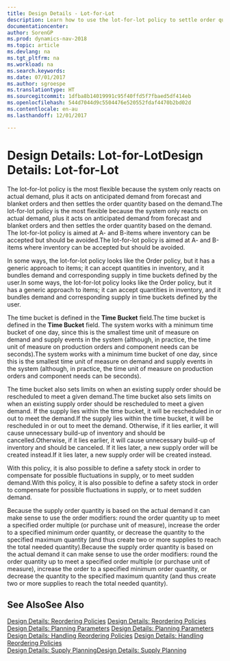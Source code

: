 ```yaml
---
title: Design Details - Lot-for-Lot
description: Learn how to use the lot-for-lot policy to settle order quantity based on demand.
documentationcenter: 
author: SorenGP
ms.prod: dynamics-nav-2018
ms.topic: article
ms.devlang: na
ms.tgt_pltfrm: na
ms.workload: na
ms.search.keywords: 
ms.date: 07/01/2017
ms.author: sgroespe
ms.translationtype: HT
ms.sourcegitcommit: 1dfba8b14019991c95f40ffd5f7fbaed5df414eb
ms.openlocfilehash: 544d7044d9c5504476e520552fdaf4470b2bd02d
ms.contentlocale: en-au
ms.lasthandoff: 12/01/2017

---
```

# <a name="design-details-lot-for-lot"></a><span data-ttu-id="f8102-103">Design Details: Lot-for-Lot</span><span class="sxs-lookup"><span data-stu-id="f8102-103">Design Details: Lot-for-Lot</span></span>
<span data-ttu-id="f8102-104">The lot-for-lot policy is the most flexible because the system only reacts on actual demand, plus it acts on anticipated demand from forecast and blanket orders and then settles the order quantity based on the demand.</span><span class="sxs-lookup"><span data-stu-id="f8102-104">The lot-for-lot policy is the most flexible because the system only reacts on actual demand, plus it acts on anticipated demand from forecast and blanket orders and then settles the order quantity based on the demand.</span></span> <span data-ttu-id="f8102-105">The lot-for-lot policy is aimed at A- and B-items where inventory can be accepted but should be avoided.</span><span class="sxs-lookup"><span data-stu-id="f8102-105">The lot-for-lot policy is aimed at A- and B-items where inventory can be accepted but should be avoided.</span></span>  
  
<span data-ttu-id="f8102-106">In some ways, the lot-for-lot policy looks like the Order policy, but it has a generic approach to items; it can accept quantities in inventory, and it bundles demand and corresponding supply in time buckets defined by the user.</span><span class="sxs-lookup"><span data-stu-id="f8102-106">In some ways, the lot-for-lot policy looks like the Order policy, but it has a generic approach to items; it can accept quantities in inventory, and it bundles demand and corresponding supply in time buckets defined by the user.</span></span>  
  
<span data-ttu-id="f8102-107">The time bucket is defined in the **Time Bucket** field.</span><span class="sxs-lookup"><span data-stu-id="f8102-107">The time bucket is defined in the **Time Bucket** field.</span></span> <span data-ttu-id="f8102-108">The system works with a minimum time bucket of one day, since this is the smallest time unit of measure on demand and supply events in the system (although, in practice, the time unit of measure on production orders and component needs can be seconds).</span><span class="sxs-lookup"><span data-stu-id="f8102-108">The system works with a minimum time bucket of one day, since this is the smallest time unit of measure on demand and supply events in the system (although, in practice, the time unit of measure on production orders and component needs can be seconds).</span></span>  
  
<span data-ttu-id="f8102-109">The time bucket also sets limits on when an existing supply order should be rescheduled to meet a given demand.</span><span class="sxs-lookup"><span data-stu-id="f8102-109">The time bucket also sets limits on when an existing supply order should be rescheduled to meet a given demand.</span></span> <span data-ttu-id="f8102-110">If the supply lies within the time bucket, it will be rescheduled in or out to meet the demand.</span><span class="sxs-lookup"><span data-stu-id="f8102-110">If the supply lies within the time bucket, it will be rescheduled in or out to meet the demand.</span></span> <span data-ttu-id="f8102-111">Otherwise, if it lies earlier, it will cause unnecessary build-up of inventory and should be cancelled.</span><span class="sxs-lookup"><span data-stu-id="f8102-111">Otherwise, if it lies earlier, it will cause unnecessary build-up of inventory and should be canceled.</span></span> <span data-ttu-id="f8102-112">If it lies later, a new supply order will be created instead.</span><span class="sxs-lookup"><span data-stu-id="f8102-112">If it lies later, a new supply order will be created instead.</span></span>  
  
<span data-ttu-id="f8102-113">With this policy, it is also possible to define a safety stock in order to compensate for possible fluctuations in supply, or to meet sudden demand.</span><span class="sxs-lookup"><span data-stu-id="f8102-113">With this policy, it is also possible to define a safety stock in order to compensate for possible fluctuations in supply, or to meet sudden demand.</span></span>  
  
<span data-ttu-id="f8102-114">Because the supply order quantity is based on the actual demand it can make sense to use the order modifiers: round the order quantity up to meet a specified order multiple (or purchase unit of measure), increase the order to a specified minimum order quantity, or decrease the quantity to the specified maximum quantity (and thus create two or more supplies to reach the total needed quantity).</span><span class="sxs-lookup"><span data-stu-id="f8102-114">Because the supply order quantity is based on the actual demand it can make sense to use the order modifiers: round the order quantity up to meet a specified order multiple (or purchase unit of measure), increase the order to a specified minimum order quantity, or decrease the quantity to the specified maximum quantity (and thus create two or more supplies to reach the total needed quantity).</span></span>  
  
## <a name="see-also"></a><span data-ttu-id="f8102-115">See Also</span><span class="sxs-lookup"><span data-stu-id="f8102-115">See Also</span></span>  
<span data-ttu-id="f8102-116">[Design Details: Reordering Policies](design-details-reordering-policies.md) </span><span class="sxs-lookup"><span data-stu-id="f8102-116">[Design Details: Reordering Policies](design-details-reordering-policies.md) </span></span>  
<span data-ttu-id="f8102-117">[Design Details: Planning Parameters](design-details-planning-parameters.md) </span><span class="sxs-lookup"><span data-stu-id="f8102-117">[Design Details: Planning Parameters](design-details-planning-parameters.md) </span></span>  
<span data-ttu-id="f8102-118">[Design Details: Handling Reordering Policies](design-details-handling-reordering-policies.md) </span><span class="sxs-lookup"><span data-stu-id="f8102-118">[Design Details: Handling Reordering Policies](design-details-handling-reordering-policies.md) </span></span>  
[<span data-ttu-id="f8102-119">Design Details: Supply Planning</span><span class="sxs-lookup"><span data-stu-id="f8102-119">Design Details: Supply Planning</span></span>](design-details-supply-planning.md)
